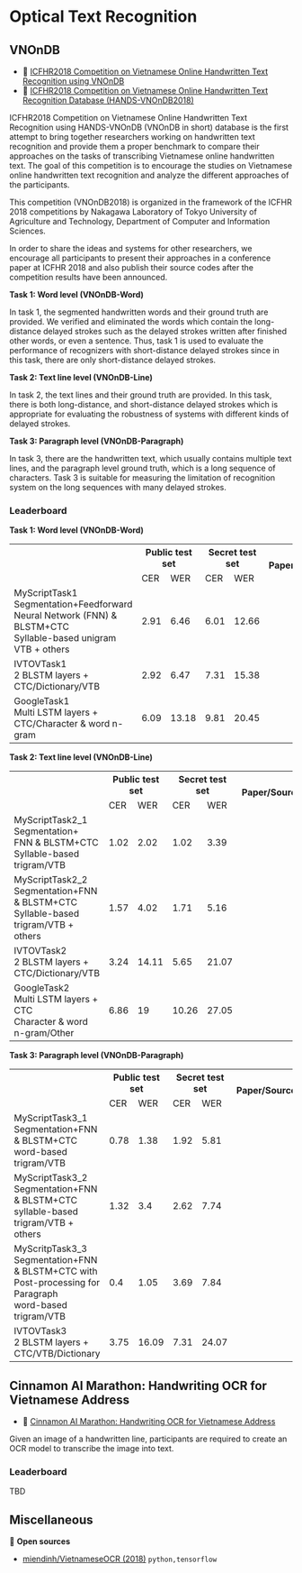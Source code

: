 # Optical Text Recognition

## VNOnDB

* :link: [ICFHR2018 Competition on Vietnamese Online Handwritten Text Recognition using VNOnDB](https://sites.google.com/view/icfhr2018-vohtr-vnondb)
* :file_folder: [ICFHR2018 Competition on Vietnamese Online Handwritten Text Recognition Database (HANDS-VNOnDB2018)](http://tc11.cvc.uab.es/datasets/HANDS-VNOnDB2018_1/)

ICFHR2018 Competition on Vietnamese Online Handwritten Text Recognition using HANDS-VNOnDB (VNOnDB in short) database is the first attempt to bring together researchers working on handwritten text recognition and provide them a proper benchmark to compare their approaches on the tasks of transcribing Vietnamese online handwritten text. The goal of this competition is to encourage the studies on Vietnamese online handwritten text recognition and analyze the different approaches of the participants. 

This competition (VNOnDB2018) is organized in the framework of the ICFHR 2018 competitions by Nakagawa Laboratory of Tokyo University of Agriculture and Technology, Department of Computer and Information Sciences.

In order to share the ideas and systems for other researchers, we encourage all participants to present their approaches in a conference paper at ICFHR 2018 and also publish their source codes after the competition results have been announced. 

**Task 1: Word level (VNOnDB-Word)**

In task 1, the segmented handwritten words and their ground truth are provided. We verified and eliminated the words which contain the long-distance delayed strokes such as the delayed strokes written after finished other words, or even a sentence. Thus, task 1 is used to evaluate the performance of recognizers with short-distance delayed strokes since in this task, there are only short-distance delayed strokes.

**Task 2: Text line level (VNOnDB-Line)**

In task 2, the text lines and their ground truth are provided. In this task, there is both long-distance, and short-distance delayed strokes which is appropriate for evaluating the robustness of systems with different kinds of delayed strokes.

**Task 3: Paragraph level (VNOnDB-Paragraph)**

In task 3, there are the handwritten text, which usually contains multiple text lines, and the paragraph level ground truth, which is a long sequence of characters. Task 3 is suitable for measuring the limitation of recognition system on the long sequences with many delayed strokes.

### Leaderboard

**Task 1: Word level (VNOnDB-Word)**

<table>
  <tr>
    <th rowspan="2"></th>
    <th colspan="2">Public test set</th>
    <th colspan="2">Secret test set</th>
    <th rowspan="2">Paper/Source</th>
    <th rowspan="2">Code</th>
  </tr>
  <tr>
    <td>CER</td>
    <td>WER</td>
    <td>CER</td>
    <td>WER</td>
  </tr>
  <tr>
    <td>MyScriptTask1<br>Segmentation+Feedforward Neural Network (FNN) &amp; BLSTM+CTC<br>Syllable-based unigram VTB + others<br></td>
    <td>2.91</td>
    <td>6.46</td>
    <td>6.01</td>
    <td>12.66</td>
    <td></td>
    <td></td>
  </tr>
   <tr>
    <td>IVTOVTask1<br>2 BLSTM layers + CTC/Dictionary/VTB<br></td>
    <td>2.92</td>
    <td>6.47</td>
    <td>7.31</td>
    <td>15.38</td>
    <td></td>
    <td></td>
  </tr>
  <tr>
    <td>GoogleTask1<br>Multi LSTM layers + CTC/Character &amp; word n-gram<br></td>
    <td>6.09</td>
    <td>13.18</td>
    <td>9.81</td>
    <td>20.45</td>
    <td></td>
    <td></td>
  </tr>
</table>

**Task 2: Text line level (VNOnDB-Line)**

<table>
  <tr>
    <th rowspan="2"></th>
    <th colspan="2">Public test set</th>
    <th colspan="2">Secret test set</th>
    <th rowspan="2">Paper/Source</th>
    <th rowspan="2">Code</th>
  </tr>
  <tr>
    <td>CER</td>
    <td>WER</td>
    <td>CER</td>
    <td>WER</td>
  </tr>
   <tr>
    <td>MyScriptTask2_1<br>Segmentation+ FNN &amp; BLSTM+CTC<br>Syllable-based trigram/VTB<br></td>
    <td>1.02</td>
    <td>2.02</td>
    <td>1.02</td>
    <td>3.39</td>
    <td></td>
    <td></td>
  </tr>
   <tr>
    <td>MyScriptTask2_2<br>Segmentation+FNN &amp; BLSTM+CTC<br>Syllable-based trigram/VTB + others<br></td>
    <td>1.57</td>
    <td>4.02</td>
    <td>1.71</td>
    <td>5.16</td>
    <td></td>
    <td></td>
  </tr>
   <tr>
    <td>IVTOVTask2<br>2 BLSTM layers + CTC/Dictionary/VTB<br></td>
    <td>3.24</td>
    <td>14.11</td>
    <td>5.65</td>
    <td>21.07</td>
    <td></td>
    <td></td>
  </tr>
  <tr>
    <td>GoogleTask2<br>Multi LSTM layers + CTC<br>Character &amp; word n-gram/Other<br></td>
    <td>6.86</td>
    <td>19</td>
    <td>10.26</td>
    <td>27.05</td>
    <td></td>
    <td></td>
  </tr>
</table>

**Task 3: Paragraph level (VNOnDB-Paragraph)**

<table>
  <tr>
    <th rowspan="2"></th>
    <th colspan="2">Public test set</th>
    <th colspan="2">Secret test set</th>
    <th rowspan="2">Paper/Source</th>
    <th rowspan="2">Code</th>
  </tr>
  <tr>
    <td>CER</td>
    <td>WER</td>
    <td>CER</td>
    <td>WER</td>
  </tr>
   <tr>
    <td>MyScriptTask3_1<br>Segmentation+FNN &amp; BLSTM+CTC<br>word-based trigram/VTB<br></td>
    <td>0.78</td>
    <td>1.38</td>
    <td>1.92</td>
    <td>5.81</td>
    <td></td>
    <td></td>
  </tr>
   <tr>
    <td>MyScriptTask3_2<br>Segmentation+FNN &amp; BLSTM+CTC<br>syllable-based trigram/VTB + others<br></td>
    <td>1.32</td>
    <td>3.4</td>
    <td>2.62</td>
    <td>7.74</td>
    <td></td>
    <td></td>
  </tr>
  <tr>
    <td>MyScritpTask3_3<br>Segmentation+FNN &amp; BLSTM+CTC with Post-processing for Paragraph<br>word-based trigram/VTB<br></td>
    <td>0.4</td>
    <td>1.05</td>
    <td>3.69</td>
    <td>7.84</td>
    <td></td>
    <td></td>
  </tr>
  <tr>
    <td>IVTOVTask3<br>2 BLSTM layers + CTC/VTB/Dictionary<br></td>
    <td>3.75</td>
    <td>16.09</td>
    <td>7.31</td>
    <td>24.07</td>
    <td></td>
    <td></td>
  </tr>
</table>

## Cinnamon AI Marathon: Handwriting OCR for Vietnamese Address

* :link: [Cinnamon AI Marathon: Handwriting OCR for Vietnamese Address](https://drive.google.com/drive/folders/1Qa2YA6w6V5MaNV-qxqhsHHoYFRK5JB39)

Given an image of a handwritten line, participants are required to create an OCR model to transcribe the image into text.

### Leaderboard

TBD

## Miscellaneous

:file_folder: **Open sources**

* [miendinh/VietnameseOCR (2018)](https://github.com/miendinh/VietnameseOCR) `python,tensorflow`
